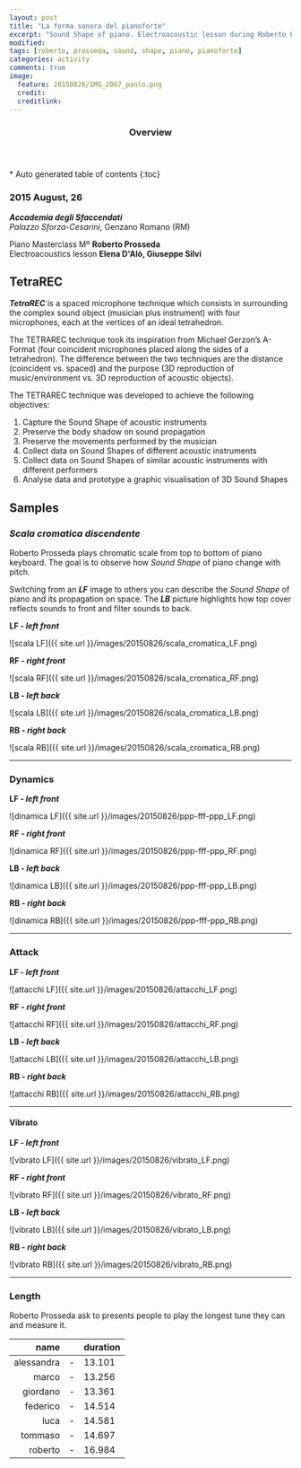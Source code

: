 ```yaml
---
layout: post
title: "La forma sonora del pianoforte"
excerpt: "Sound Shape of piano. Electroacoustic lesson during Roberto Prosseda piano Masterclass"
modified: 
tags: [roberto, prosseda, sound, shape, piano, pianoforte]
categories: activity
comments: true
image:
  feature: 20150826/IMG_2067_panlo.png
  credit: 
  creditlink: 
---
```


<section id="table-of-contents" class="toc">
  <header>
    <h3>Overview</h3>
  </header>
<div id="drawer" markdown="1">
*  Auto generated table of contents
{:toc}
</div>
</section><!-- /#table-of-contents -->

### 2015 August, 26

***Accademia degli Sfaccendati***    
*Palazzo Sforza-Cesarini*, Genzano Romano (RM)

Piano Masterclass Mº **Roberto Prosseda**    
Electroacoustics lesson **Elena D'Alò, Giuseppe Silvi**

<!-- ![foto installazione]({{ site.url }}/images/20150826/IMG_2067.JPG) -->
<!-- {: .image-pull-right} -->

## TetraREC

***TetraREC*** is a spaced microphone technique which consists in surrounding the complex sound object (musician plus instrument) with four microphones, each at the vertices of an ideal tetrahedron.

The TETRAREC technique took its inspiration from Michael Gerzon’s A-Format (four coincident microphones placed along the sides of a tetrahedron). The difference between the two techniques are the distance (coincident vs. spaced) and the purpose (3D reproduction of music/environment vs. 3D reproduction of acoustic objects).

The TETRAREC technique was developed to achieve the following objectives:

 1. Capture the Sound Shape of acoustic instruments
 2. Preserve the body shadow on sound propagation
 3. Preserve the movements performed by the musician
 4. Collect data on Sound Shapes of different acoustic instruments
 5. Collect data on Sound Shapes of similar acoustic instruments with different performers
 6. Analyse data and prototype a graphic visualisation of 3D Sound Shapes

## Samples

### *Scala cromatica discendente*

Roberto Prosseda plays chromatic scale from top to bottom of piano keyboard. The goal is to observe how *Sound Shape* of piano change with pitch.

Switching from an ***LF*** image to others you can describe the *Sound Shape* of piano and its propagation on space. The ***LB*** picture highlights how top cover reflects sounds to front and filter sounds to back.

**LF - *left front***

![scala LF]({{ site.url }}/images/20150826/scala_cromatica_LF.png)

**RF - *right front***

![scala RF]({{ site.url }}/images/20150826/scala_cromatica_RF.png)

**LB - *left back***

![scala LB]({{ site.url }}/images/20150826/scala_cromatica_LB.png)

**RB - *right back***

![scala RB]({{ site.url }}/images/20150826/scala_cromatica_RB.png)

----

### Dynamics 

**LF - *left front***

![dinamica LF]({{ site.url }}/images/20150826/ppp-fff-ppp_LF.png)

**RF - *right front***

![dinamica RF]({{ site.url }}/images/20150826/ppp-fff-ppp_RF.png)

**LB - *left back***

![dinamica LB]({{ site.url }}/images/20150826/ppp-fff-ppp_LB.png)

**RB - *right back***

![dinamica RB]({{ site.url }}/images/20150826/ppp-fff-ppp_RB.png)

----

### Attack

**LF - *left front***

![attacchi LF]({{ site.url }}/images/20150826/attacchi_LF.png)    

**RF - *right front***

![attacchi RF]({{ site.url }}/images/20150826/attacchi_RF.png)   

**LB - *left back***

![attacchi LB]({{ site.url }}/images/20150826/attacchi_LB.png)   

**RB - *right back***

![attacchi RB]({{ site.url }}/images/20150826/attacchi_RB.png)

----

#### Vibrato

**LF - *left front***

![vibrato LF]({{ site.url }}/images/20150826/vibrato_LF.png)

**RF - *right front***

![vibrato RF]({{ site.url }}/images/20150826/vibrato_RF.png)

**LB - *left back***

![vibrato LB]({{ site.url }}/images/20150826/vibrato_LB.png)

**RB - *right back***

![vibrato RB]({{ site.url }}/images/20150826/vibrato_RB.png)

----

### Length 

Roberto Prosseda ask to presents people to play the longest tune they can and measure it.

| name        |    | duration  |
|------------:|:--:|:----------|
| alessandra  | -  | 13.101    |
| marco       | -  | 13.256    |
| giordano    | -  | 13.361    |
| federico    | -  | 14.514    |
| luca        | -  | 14.581    |
| tommaso     | -  | 14.697    |
| roberto     | -  | 16.984    |

